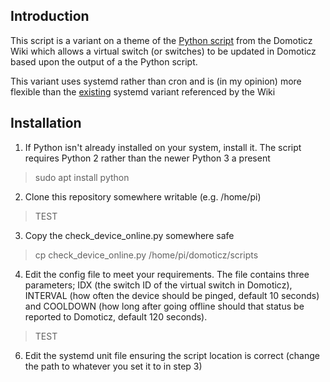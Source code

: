 ## Introduction
This script is a variant on a theme of the [Python script](https://www.domoticz.com/wiki/Presence_detection#Linux_.28Raspberry_Pi.29) from the Domoticz Wiki which allows a virtual switch (or switches) to be updated in Domoticz based upon the output of a the Python script.

This variant uses systemd rather than cron and is (in my opinion) more flexible than the [existing](https://github.com/jorijnsmit/onlineChecker) systemd variant referenced by the Wiki
## Installation

1. If Python isn't already installed on your system, install it. The script requires Python 2 rather than the newer Python 3 a present
 >  sudo apt install python

2. Clone this repository somewhere writable (e.g. /home/pi)
 > TEST

3. Copy the check_device_online.py somewhere safe
 >cp check_device_online.py /home/pi/domoticz/scripts

4. Edit the config file to meet your requirements. The file contains three parameters; IDX (the switch ID of the virtual switch in Domoticz), INTERVAL (how often the device should be pinged, default 10 seconds) and COOLDOWN (how long after going offline should that status be reported to Domoticz, default 120 seconds).
> TEST

6. Edit the systemd unit file ensuring the script location is correct (change the path to whatever you set it to in step 3)
